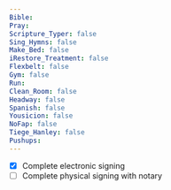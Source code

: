 ```yaml
---
Bible: 
Pray: 
Scripture_Typer: false
Sing_Hymns: false
Make_Bed: false
iRestore_Treatment: false
Flexbelt: false
Gym: false
Run: 
Clean_Room: false
Headway: false
Spanish: false
Yousicion: false
NoFap: false
Tiege_Hanley: false
Pushups:
---
```


- [x] Complete electronic signing
- [ ] Complete physical signing with notary